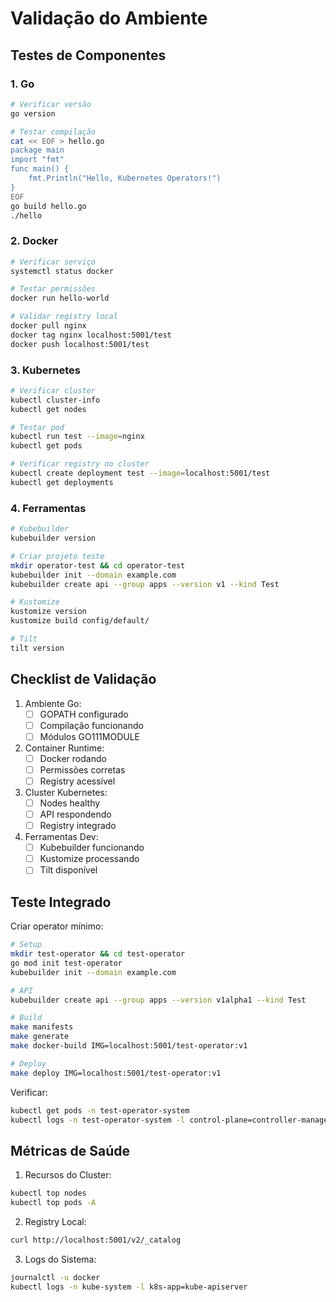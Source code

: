 # Validação do Ambiente

## Testes de Componentes

### 1. Go

```bash
# Verificar versão
go version

# Testar compilação
cat << EOF > hello.go
package main
import "fmt"
func main() {
    fmt.Println("Hello, Kubernetes Operators!")
}
EOF
go build hello.go
./hello
```

### 2. Docker

```bash
# Verificar serviço
systemctl status docker

# Testar permissões
docker run hello-world

# Validar registry local
docker pull nginx
docker tag nginx localhost:5001/test
docker push localhost:5001/test
```

### 3. Kubernetes

```bash
# Verificar cluster
kubectl cluster-info
kubectl get nodes

# Testar pod
kubectl run test --image=nginx
kubectl get pods

# Verificar registry no cluster
kubectl create deployment test --image=localhost:5001/test
kubectl get deployments
```

### 4. Ferramentas

```bash
# Kubebuilder
kubebuilder version

# Criar projeto teste
mkdir operator-test && cd operator-test
kubebuilder init --domain example.com
kubebuilder create api --group apps --version v1 --kind Test

# Kustomize
kustomize version
kustomize build config/default/

# Tilt
tilt version
```

## Checklist de Validação

1. Ambiente Go:
   - [ ] GOPATH configurado
   - [ ] Compilação funcionando
   - [ ] Módulos GO111MODULE

2. Container Runtime:
   - [ ] Docker rodando
   - [ ] Permissões corretas
   - [ ] Registry acessível

3. Cluster Kubernetes:
   - [ ] Nodes healthy
   - [ ] API respondendo
   - [ ] Registry integrado

4. Ferramentas Dev:
   - [ ] Kubebuilder funcionando
   - [ ] Kustomize processando
   - [ ] Tilt disponível

## Teste Integrado

Criar operator mínimo:

```bash
# Setup
mkdir test-operator && cd test-operator
go mod init test-operator
kubebuilder init --domain example.com

# API
kubebuilder create api --group apps --version v1alpha1 --kind Test

# Build
make manifests
make generate
make docker-build IMG=localhost:5001/test-operator:v1

# Deploy
make deploy IMG=localhost:5001/test-operator:v1
```

Verificar:

```bash
kubectl get pods -n test-operator-system
kubectl logs -n test-operator-system -l control-plane=controller-manager
```

## Métricas de Saúde

1. Recursos do Cluster:

```bash
kubectl top nodes
kubectl top pods -A
```

2. Registry Local:

```bash
curl http://localhost:5001/v2/_catalog
```

3. Logs do Sistema:

```bash
journalctl -u docker
kubectl logs -n kube-system -l k8s-app=kube-apiserver
```
